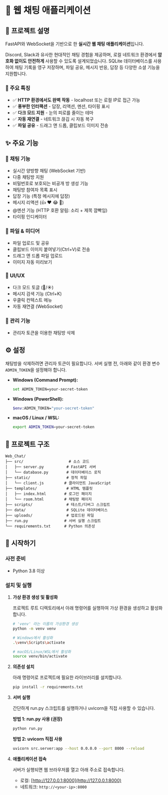 # 🚀 웹 채팅 애플리케이션

## 📝 프로젝트 설명

FastAPI와 WebSocket을 기반으로 한 **실시간 웹 채팅 애플리케이션**입니다.

Discord, Slack과 유사한 현대적인 채팅 경험을 제공하며, 로컬 네트워크 환경에서 **암호화 없이도 안전하게** 사용할 수 있도록 설계되었습니다. SQLite 데이터베이스를 사용하여 채팅 기록을 영구 저장하며, 파일 공유, 메시지 반응, 답장 등 다양한 소셜 기능을 지원합니다.

### 🎯 주요 특징
- ✅ **HTTP 환경에서도 완벽 작동** - localhost 또는 로컬 IP로 접근 가능
- ✅ **풍부한 인터랙션** - 답장, 리액션, 멘션, 타이핑 표시
- ✅ **다크 모드 지원** - 눈의 피로를 줄이는 테마
- ✅ **자동 재연결** - 네트워크 끊김 시 자동 복구
- ✅ **파일 공유** - 드래그 앤 드롭, 클립보드 이미지 전송

## ✨ 주요 기능

### 💬 채팅 기능
*   실시간 양방향 채팅 (WebSocket 기반)
*   다중 채팅방 지원
*   비밀번호로 보호되는 비공개 방 생성 기능
*   채팅방 참여자 목록 표시
*   답장 기능 (특정 메시지에 답장)
*   메시지 리액션 (👍 ❤️ 😂 🎉)
*   @멘션 기능 (HTTP 호환 알림: 소리 + 제목 깜빡임)
*   타이핑 인디케이터

### 📁 파일 & 미디어
*   파일 업로드 및 공유
*   클립보드 이미지 붙여넣기(Ctrl+V)로 전송
*   드래그 앤 드롭 파일 업로드
*   이미지 자동 미리보기

### 🎨 UI/UX
*   다크 모드 토글 (🌙/☀️)
*   메시지 검색 기능 (Ctrl+K)
*   우클릭 컨텍스트 메뉴
*   자동 재연결 (WebSocket)

### 🔧 관리 기능
*   관리자 토큰을 이용한 채팅방 삭제

## ⚙️ 설정

채팅방을 삭제하려면 관리자 토큰이 필요합니다. 서버 실행 전, 아래와 같이 환경 변수 `ADMIN_TOKEN`을 설정해야 합니다.

-   **Windows (Command Prompt):**
    ```sh
    set ADMIN_TOKEN=your-secret-token
    ```

-   **Windows (PowerShell):**
    ```sh
    $env:ADMIN_TOKEN="your-secret-token"
    ```

-   **macOS / Linux / WSL:**
    ```sh
    export ADMIN_TOKEN=your-secret-token
    ```

## 📁 프로젝트 구조

```
Web_Chat/
├── src/                    # 소스 코드
│   ├── server.py          # FastAPI 서버
│   └── database.py        # 데이터베이스 로직
├── static/                # 정적 파일
│   └── client.js         # 클라이언트 JavaScript
├── templates/             # HTML 템플릿
│   ├── index.html        # 로그인 페이지
│   └── room.html         # 채팅방 페이지
├── scripts/               # 테스트/디버그 스크립트
├── data/                  # SQLite 데이터베이스
├── uploads/               # 업로드된 파일
├── run.py                # 서버 실행 스크립트
└── requirements.txt      # Python 의존성
```

## 🚀 시작하기

### 사전 준비

-   Python 3.8 이상

### 설치 및 실행

1.  **가상 환경 생성 및 활성화**

    프로젝트 루트 디렉토리에서 아래 명령어를 실행하여 가상 환경을 생성하고 활성화합니다.

    ```bash
    # 'venv' 라는 이름의 가상환경 생성
    python -m venv venv
    ```

    ```bash
    # Windows에서 활성화
    .\venv\Scripts\activate
    ```

    ```bash
    # macOS/Linux/WSL에서 활성화
    source venv/bin/activate
    ```

2.  **의존성 설치**

    아래 명령어로 프로젝트에 필요한 라이브러리를 설치합니다.

    ```bash
    pip install -r requirements.txt
    ```

3.  **서버 실행**

    간단하게 run.py 스크립트를 실행하거나 uvicorn을 직접 사용할 수 있습니다.

    **방법 1: run.py 사용 (권장)**
    ```bash
    python run.py
    ```

    **방법 2: uvicorn 직접 사용**
    ```bash
    uvicorn src.server:app --host 0.0.0.0 --port 8000 --reload
    ```

4.  **애플리케이션 접속**

    서버가 실행되면 웹 브라우저를 열고 아래 주소로 접속합니다.
    *   로컬: [http://127.0.0.1:8000](http://127.0.0.1:8000)
    *   네트워크: `http://<your-ip>:8000`
